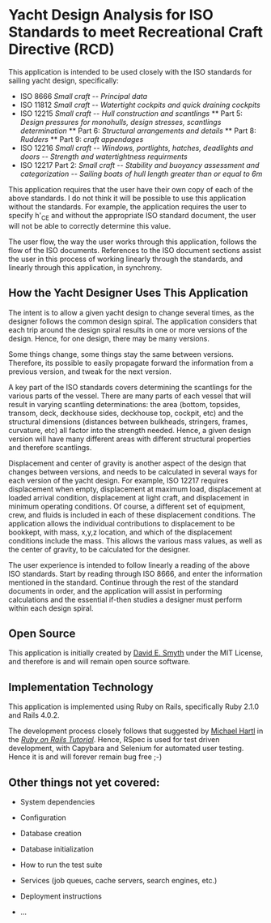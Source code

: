 # Yacht Design Analysis for ISO Standards to meet Recreational Craft Directive (RCD)

This application is intended to be used closely with the ISO standards for
sailing yacht design, specifically:

* ISO 8666 *Small craft -- Principal data*
* ISO 11812 *Small craft -- Watertight cockpits and quick draining cockpits*
* ISO 12215 *Small craft -- Hull construction and scantlings*
** Part 5: *Design pressures for monohulls, design stresses, scantlings determination*
** Part 6: *Structural arrangements and details*
** Part 8: *Rudders*
** Part 9: *craft appendages*
* ISO 12216 *Small craft -- Windows, portlights, hatches, deadlights and doors -- Strength and watertightness requirments*
* ISO 12217 Part 2: *Small craft -- Stability and buoyancy assessment and categorization -- Sailing boats of hull length greater than or equal to 6m*


This application requires that the user have their own copy of each of the
above standards. I do not think it will be possible to use this application
without the standards. For example, the application requires the user to
specify <italic>h'</italic><sub>CE</sub> and without the appropriate ISO
standard document, the user will not be able to correctly determine this value.

The user flow, the way the user works through this application, follows the
flow of the ISO documents. References to the ISO document sections assist the
user in this process of working linearly through the standards, and linearly
through this application, in synchrony.

## How the Yacht Designer Uses This Application

The intent is to allow a given yacht design to change several times, as the
designer follows the common design spiral. The application considers that each
trip around the design spiral results in one or more versions of the design.
Hence, for one design, there may be many versions.

Some things change, some things stay the same between versions. Therefore, its
possible to easily propagate forward the information from a previous version,
and tweak for the next version.

A key part of the ISO standards covers determining the scantlings for the various
parts of the vessel. There are many parts of each vessel that will result in
varying scantling determinations: the area (bottom, topsides, transom, deck, deckhouse
sides, deckhouse top, cockpit, etc) and the structural dimensions (distances between
bulkheads, stringers, frames, curvature, etc) all factor into the strength needed.
Hence, a given design version will have many different areas with different structural
properties and therefore scantlings.

Displacement and center of gravity is another aspect of the design that changes
between versions, and needs to be calculated in several ways for each version of
the yacht design. For example, ISO 12217 requires
displacement when empty, displacement at maximum load, displacement at loaded
arrival condition, displacement at light craft, and displacement in minimum
operating conditions. Of course, a different set of equipment, crew, and fluids
is included in each of these displacement conditions. The application allows the
individual contributions to displacement to be bookkept, with mass, x,y,z location,
and which of the displacement conditions include the mass. This allows the various
mass values, as well as the center of gravity, to be calculated for the designer.

The user experience is intended to follow linearly a reading of the above ISO
standards. Start by reading through ISO 8666, and enter the information mentioned
in the standard. Continue through the rest of the standard documents in order, and
the application will assist in performing calculations and the essential if-then
studies a designer must perform within each design spiral.

## Open Source

This application is initially created by 
<a href="mailto:Capt.David.Smyth@gmail.com?subject=iso-yd">David E. Smyth</a>
under the MIT License, and therefore is and will remain open source software.

## Implementation Technology

This application is implemented using Ruby on Rails, specifically Ruby 2.1.0
and Rails 4.0.2. 

The development process closely follows that suggested by
[Michael Hartl](http://michaelhartl.com/) in 
the [*Ruby on Rails Tutorial*](http://railstutorial.org/). Hence, RSpec is
used for test driven development, with Capybara and Selenium for automated
user testing. Hence it is and will forever remain bug free ;-)

## Other things not yet covered:

* System dependencies

* Configuration

* Database creation

* Database initialization

* How to run the test suite

* Services (job queues, cache servers, search engines, etc.)

* Deployment instructions

* ...

